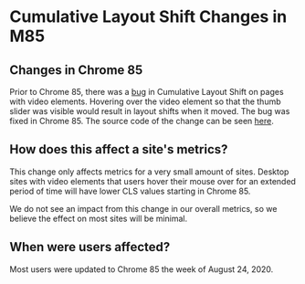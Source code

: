 # Cumulative Layout Shift Changes in M85

## Changes in Chrome 85
Prior to Chrome 85, there was a [bug](https://bugs.chromium.org/p/chromium/issues/detail?id=1088311)
in Cumulative Layout Shift on pages with video elements. Hovering over the video
element so that the thumb slider was visible would result in layout shifts when
it moved. The bug was fixed in Chrome 85. The source code of the change can be
seen [here](https://chromium-review.googlesource.com/c/chromium/src/+/2233310).

## How does this affect a site's metrics?

This change only affects metrics for a very small amount of sites. Desktop sites
with video elements that users hover their mouse over for an extended period of
time will have lower CLS values starting in Chrome 85.

We do not see an impact from this change in our overall metrics, so we believe
the effect on most sites will be minimal.

## When were users affected?

Most users were updated to Chrome 85 the week of August 24, 2020.

